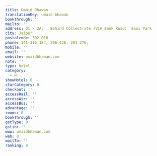 ```yaml
---
title: Umaid Bhawan
translationKey: umaid-bhawan
bookthrough: ''
mailto: ''
address: D1 - 2A,   Behind Collectrate (VIA Bank Road)  Bani Park
city: Jaipur
postalcode: 302 016
phone: 141-316 184, 206 426, 201 276,
mobile: ''
email: ''
website: umaidbhawan.com
note: ''
type: hotel
category:
  - H
showHotel: 0
starCategory: 0
checkout: ''
accessRail: ''
accessAir: ''
accessBus: ''
advantage: ''
rooms: 0
bookThrough: ''
gstType: 0
gstin: ''
www: umaidbhawan.com
web: 0
mailTo: ''
ranking: 0
---
```








